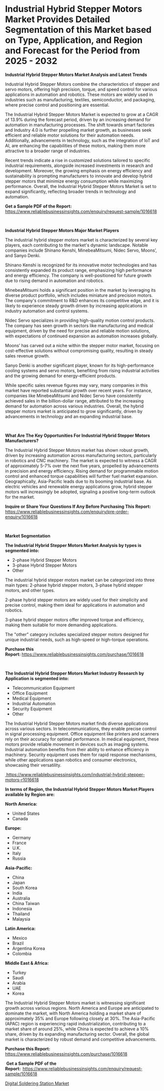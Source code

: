 <p><h1>Industrial Hybrid Stepper Motors Market Provides Detailed Segmentation of this Market based on Type, Application, and Region and Forecast for the Period from 2025 - 2032</h1></p><p><strong>Industrial Hybrid Stepper Motors Market Analysis and Latest Trends</strong></p>
<p><p>Industrial Hybrid Stepper Motors combine the characteristics of stepper and servo motors, offering high precision, torque, and speed control for various applications in automation and robotics. These motors are widely used in industries such as manufacturing, textiles, semiconductor, and packaging, where precise control and positioning are essential.</p><p>The Industrial Hybrid Stepper Motors Market is expected to grow at a CAGR of 13.9% during the forecast period, driven by an increasing demand for automation in manufacturing processes. The shift towards smart factories and Industry 4.0 is further propelling market growth, as businesses seek efficient and reliable motor solutions for their automation needs. Additionally, advancements in technology, such as the integration of IoT and AI, are enhancing the capabilities of these motors, making them more attractive to a broader range of industries.</p><p>Recent trends indicate a rise in customized solutions tailored to specific industrial requirements, alongside increased investments in research and development. Moreover, the growing emphasis on energy efficiency and sustainability is prompting manufacturers to innovate and develop hybrid stepper motors that minimize energy consumption while maximizing performance. Overall, the Industrial Hybrid Stepper Motors Market is set to expand significantly, reflecting broader trends in technology and automation.</p></p>
<p><strong>Get a Sample PDF of the Report:&nbsp;</strong> <a href="https://www.reliablebusinessinsights.com/enquiry/request-sample/1016618?utm_campaign=2174&utm_medium=2&utm_source=Github&utm_content=ia&utm_term=17022025&utm_id=industrial-hybrid-stepper-motors">https://www.reliablebusinessinsights.com/enquiry/request-sample/1016618</a></p>
<p>&nbsp;</p>
<p><strong>Industrial Hybrid Stepper Motors Major Market Players</strong></p>
<p><p>The industrial hybrid stepper motors market is characterized by several key players, each contributing to the market's dynamic landscape. Notable companies include Shinano Kenshi, MinebeaMitsumi, Nidec Servo, Moons’, and Sanyo Denki. </p><p>Shinano Kenshi is recognized for its innovative motor technologies and has consistently expanded its product range, emphasizing high performance and energy efficiency. The company is well-positioned for future growth due to rising demand in automation and robotics.</p><p>MinebeaMitsumi holds a significant position in the market by leveraging its diverse product portfolio, which includes miniature and precision motors. The company's commitment to R&D enhances its competitive edge, and it is likely to experience steady growth driven by increasing applications in industry automation and control systems.</p><p>Nidec Servo specializes in providing high-quality motion control products. The company has seen growth in sectors like manufacturing and medical equipment, driven by the need for precise and reliable motion solutions, with expectations of continued expansion as automation increases globally.</p><p>Moons’ has carved out a niche within the stepper motor market, focusing on cost-effective solutions without compromising quality, resulting in steady sales revenue growth. </p><p>Sanyo Denki is another significant player, known for its high-performance cooling systems and servo motors, benefiting from rising industrial activities and the growing demand for energy-efficient products.</p><p>While specific sales revenue figures may vary, many companies in this market have reported substantial growth over recent years. For instance, companies like MinebeaMitsumi and Nidec Servo have consistently achieved sales in the billion-dollar range, attributed to the increasing demand for automation across various industries. Overall, the hybrid stepper motors market is anticipated to grow significantly, driven by advancements in technology and an expanding industrial base.</p></p>
<p>&nbsp;</p>
<p><strong>What Are The Key Opportunities For Industrial Hybrid Stepper Motors Manufacturers?</strong></p>
<p><p>The Industrial Hybrid Stepper Motors market has shown robust growth, driven by increasing automation across manufacturing sectors, particularly in robotics and CNC machinery. The market is expected to witness a CAGR of approximately 5-7% over the next five years, propelled by advancements in precision and energy efficiency. Rising demand for programmable motion control and enhanced torque capabilities will further fuel market expansion. Geographically, Asia-Pacific leads due to its booming industrial base. As electric vehicles and renewable energy applications grow, hybrid stepper motors will increasingly be adopted, signaling a positive long-term outlook for the market.</p></p>
<p><strong>Inquire or Share Your Questions If Any Before Purchasing This Report:</strong> <a href="https://www.reliablebusinessinsights.com/enquiry/pre-order-enquiry/1016618?utm_campaign=2174&utm_medium=2&utm_source=Github&utm_content=ia&utm_term=17022025&utm_id=industrial-hybrid-stepper-motors">https://www.reliablebusinessinsights.com/enquiry/pre-order-enquiry/1016618</a></p>
<p>&nbsp;</p>
<p><strong>Market Segmentation</strong></p>
<p><strong>The Industrial Hybrid Stepper Motors Market Analysis by types is segmented into:</strong></p>
<p><ul><li>2-phase Hybrid Stepper Motors</li><li>3-phase Hybrid Stepper Motors</li><li>Other</li></ul></p>
<p><p>The industrial hybrid stepper motors market can be categorized into three main types: 2-phase hybrid stepper motors, 3-phase hybrid stepper motors, and other types. </p><p>2-phase hybrid stepper motors are widely used for their simplicity and precise control, making them ideal for applications in automation and robotics. </p><p>3-phase hybrid stepper motors offer improved torque and efficiency, making them suitable for more demanding applications. </p><p>The "other" category includes specialized stepper motors designed for unique industrial needs, such as high-speed or high-torque operations.</p></p>
<p><strong>Purchase this Report:&nbsp;</strong><a href="https://www.reliablebusinessinsights.com/purchase/1016618?utm_campaign=2174&utm_medium=2&utm_source=Github&utm_content=ia&utm_term=17022025&utm_id=industrial-hybrid-stepper-motors">https://www.reliablebusinessinsights.com/purchase/1016618</a></p>
<p>&nbsp;</p>
<p><strong>The Industrial Hybrid Stepper Motors Market Industry Research by Application is segmented into:</strong></p>
<p><ul><li>Telecommunication Equipment</li><li>Office Equipment</li><li>Medical Equipment</li><li>Industrial Automation</li><li>Security Equipment</li><li>Other</li></ul></p>
<p><p>The Industrial Hybrid Stepper Motors market finds diverse applications across various sectors. In telecommunications, they enable precise control in signal processing equipment. Office equipment like printers and scanners rely on their accuracy for optimal performance. In medical equipment, these motors provide reliable movement in devices such as imaging systems. Industrial automation benefits from their ability to enhance efficiency in machinery. Security equipment uses them for rapid response mechanisms, while other applications span robotics and consumer electronics, showcasing their versatility.</p></p>
<p><a href="https://www.reliablebusinessinsights.com/industrial-hybrid-stepper-motors-r1016618?utm_campaign=2174&utm_medium=2&utm_source=Github&utm_content=ia&utm_term=17022025&utm_id=industrial-hybrid-stepper-motors">&nbsp;https://www.reliablebusinessinsights.com/industrial-hybrid-stepper-motors-r1016618</a></p>
<p><strong>In terms of Region, the Industrial Hybrid Stepper Motors Market Players available by Region are:</strong></p>
<p>
    <p> <strong> North America: </strong>
        <ul>
            <li>United States</li>
            <li>Canada</li>
        </ul>
        </p> 
    <p> <strong> Europe: </strong>
        <ul>
            <li>Germany</li>
            <li>France</li>
            <li>U.K.</li>
            <li>Italy</li>
            <li>Russia</li>
        </ul>
        </p> 
    <p> <strong> Asia-Pacific: </strong>
        <ul>
            <li>China</li>
            <li>Japan</li>
            <li>South Korea</li>
            <li>India</li>
            <li>Australia</li>
            <li>China Taiwan</li>
            <li>Indonesia</li>
            <li>Thailand</li>
            <li>Malaysia</li>
        </ul>
        </p> 
    <p> <strong> Latin America: </strong>
        <ul>
            <li>Mexico</li>
            <li>Brazil</li>
            <li>Argentina Korea</li>
            <li>Colombia</li>
        </ul>
        </p> 
    <p> <strong> Middle East & Africa: </strong>
        <ul>
            <li>Turkey</li>
            <li>Saudi</li>
            <li>Arabia</li>
            <li>UAE</li>
            <li>Korea</li>
        </ul>
    </p>
    </p>
<p><p>The Industrial Hybrid Stepper Motors market is witnessing significant growth across various regions. North America and Europe are anticipated to dominate the market, with North America holding a market share of approximately 35% and Europe following closely at 30%. The Asia-Pacific (APAC) region is experiencing rapid industrialization, contributing to a market share of around 25%, while China is expected to achieve a 10% share, driven by its expanding manufacturing sector. Overall, the global market is characterized by robust demand and competitive advancements.</p></p>
<p><strong>Purchase this Report: </strong><a href="https://www.reliablebusinessinsights.com/purchase/1016618?utm_campaign=2174&utm_medium=2&utm_source=Github&utm_content=ia&utm_term=17022025&utm_id=industrial-hybrid-stepper-motors">https://www.reliablebusinessinsights.com/purchase/1016618</a></p>
<p>&nbsp;<strong>Get a Sample PDF of the Report:&nbsp;&nbsp;</strong><a href="https://www.reliablebusinessinsights.com/enquiry/request-sample/1016618?utm_campaign=2174&utm_medium=2&utm_source=Github&utm_content=ia&utm_term=17022025&utm_id=industrial-hybrid-stepper-motors">https://www.reliablebusinessinsights.com/enquiry/request-sample/1016618</a></p>
<p><strong></strong></p>
<p><p><a href="https://github.com/rosamariarocque98/Market-Research-Report-List-1/blob/main/digital-soldering-station-market.md?utm_campaign=2174&utm_medium=2&utm_source=Github&utm_content=ia&utm_term=17022025&utm_id=industrial-hybrid-stepper-motors">Digital Soldering Station Market</a></p></p>